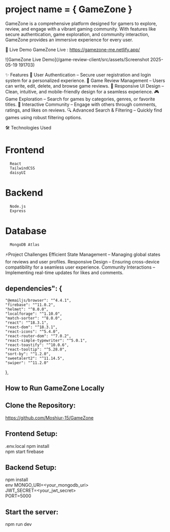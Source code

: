 #  project name = { GameZone }
   GameZone is a comprehensive platform designed for gamers to explore, review, and engage with a vibrant gaming community. With features like secure authentication, game exploration, and community interaction, GameZone provides an immersive experience for every user.

🚀 Live Demo
GameZone Live : https://gamezone-me.netlify.app/

![GameZone Live Demo](/game-review-client/src/assets/Screenshot 2025-05-19 191703)

✨ Features
🔑 User Authentication – Secure user registration and login system for a personalized experience.
📝 Game Review Management – Users can write, edit, delete, and browse game reviews.
📱 Responsive UI Design – Clean, intuitive, and mobile-friendly design for a seamless experience.
🎮 Game Exploration – Search for games by categories, genres, or favorite titles.
💬 Interactive Community – Engage with others through comments, ratings, and likes on reviews.
🔍 Advanced Search & Filtering – Quickly find games using robust filtering options.

🛠 Technologies Used

# Frontend

      React
      TailwindCSS
      daisyUI

# Backend

      Node.js
      Express

# Database

      MongoDB Atlas

⚡Project Challenges
Efficient State Management – Managing global states for reviews and user profiles.
Responsive Design – Ensuring cross-device compatibility for a seamless user experience.
Community Interactions – Implementing real-time updates for likes and comments.

## dependencies": {

    "@emailjs/browser": "^4.4.1",
    "firebase": "^11.0.2",
    "helmet": "^8.0.0",
    "localforage": "^1.10.0",
    "match-sorter": "^8.0.0",
    "react": "^18.3.1",
    "react-dom": "^18.3.1",
    "react-icons": "^5.4.0",
    "react-router-dom": "^7.0.2",
    "react-simple-typewriter": "^5.0.1",
    "react-toastify": "^10.0.6",
    "react-tooltip": "^5.28.0",
    "sort-by": "^1.2.0",
    "sweetalert2": "^11.14.5",
    "swiper": "^11.2.0"

},

## How to Run GameZone Locally

## Clone the Repository:

https://github.com/Moshiur-15/GameZone

## Frontend Setup:

.env.local
npm install  
 npm start
firebase

## Backend Setup:

npm install  
 env
MONGO_URI=<your_mongodb_uri>  
 JWT_SECRET=<your_jwt_secret>  
 PORT=5000

## Start the server:

npm run dev
